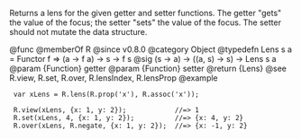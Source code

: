 Returns a lens for the given getter and setter functions. The getter "gets"
the value of the focus; the setter "sets" the value of the focus. The setter
should not mutate the data structure.

@func
@memberOf R
@since v0.8.0
@category Object
@typedefn Lens s a = Functor f => (a -> f a) -> s -> f s
@sig (s -> a) -> ((a, s) -> s) -> Lens s a
@param {Function} getter
@param {Function} setter
@return {Lens}
@see R.view, R.set, R.over, R.lensIndex, R.lensProp
@example

     var xLens = R.lens(R.prop('x'), R.assoc('x'));

     R.view(xLens, {x: 1, y: 2});            //=> 1
     R.set(xLens, 4, {x: 1, y: 2});          //=> {x: 4, y: 2}
     R.over(xLens, R.negate, {x: 1, y: 2});  //=> {x: -1, y: 2}
